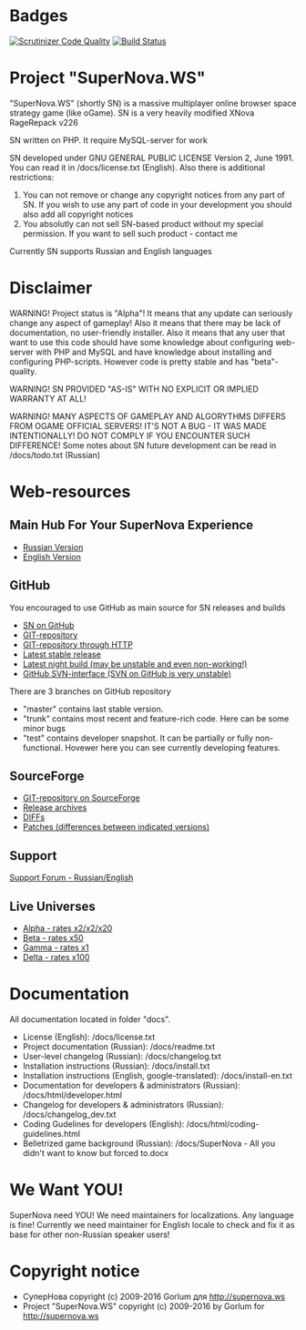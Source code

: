 Badges
======
[![Scrutinizer Code Quality](https://scrutinizer-ci.com/g/supernova-ws/SuperNova/badges/quality-score.png?b=work-fleets)](https://scrutinizer-ci.com/g/supernova-ws/SuperNova/?branch=work-fleets)
[![Build Status](https://scrutinizer-ci.com/g/supernova-ws/SuperNova/badges/build.png?b=work-fleets)](https://scrutinizer-ci.com/g/supernova-ws/SuperNova/build-status/work-fleets)


Project "SuperNova.WS"
======================
"SuperNova.WS" (shortly SN) is a massive multiplayer online browser space strategy game (like oGame). SN is a very heavily modified XNova RageRepack v226

SN written on PHP. It require MySQL-server for work

SN developed under GNU GENERAL PUBLIC LICENSE Version 2, June 1991. You can
read it in /docs/license.txt (English). Also there is additional restrictions:
1. You can not remove or change any copyright notices from any part of SN. If
you wish to use any part of code in your development you should also add all
copyright notices
2. You absolutly can not sell SN-based product without my special permission.
If you want to sell such product - contact me

Currently SN supports Russian and English languages


Disclaimer
==========
WARNING! Project status is "Alpha"! It means that any update can seriously
change any aspect of gameplay! Also it means that there may be lack of
documentation, no user-friendly installer. Also it means that any user that
want to use this code should have some knowledge about configuring web-server
with PHP and MySQL and have knowledge about installing and configuring
PHP-scripts. However code is pretty stable and has "beta"-quality.

WARNING! SN PROVIDED "AS-IS" WITH NO EXPLICIT OR IMPLIED WARRANTY AT ALL!

WARNING! MANY ASPECTS OF GAMEPLAY AND ALGORYTHMS DIFFERS FROM OGAME OFFICIAL
SERVERS! IT'S NOT A BUG - IT WAS MADE INTENTIONALLY! DO NOT COMPLY IF YOU
ENCOUNTER SUCH DIFFERENCE! Some notes about SN future development can be read
in /docs/todo.txt (Russian)


Web-resources
=============

Main Hub For Your SuperNova Experience
--------------------------------------
* [Russian Version](http://supernova.ws/index.htm)
* [English Version](http://supernova.ws/index-en.htm)

GitHub
------
You encouraged to use GitHub as main source for SN releases and builds

* [SN on GitHub](http://github.com/supernova-ws/SuperNova)
* [GIT-repository](git://github.com/supernova-ws/SuperNova.git)
* [GIT-repository through HTTP](https://github.com/supernova-ws/SuperNova#)
* [Latest stable release](https://github.com/supernova-ws/SuperNova/zipball/master)
* [Latest night build (may be unstable and even non-working!)](https://github.com/supernova-ws/SuperNova/zipball/trunk)
* [GitHub SVN-interface (SVN on GitHub is very unstable)](http://github.com/supernova-ws/SuperNova)

There are 3 branches on GitHub repository
* "master" contains last stable version.
* "trunk" contains most recent and feature-rich code. Here can be some minor bugs
* "test" contains developer snapshot. It can be partially or fully
non-functional. Hovewer here you can see currently developing features.

SourceForge
-----------
* [GIT-repository on SourceForge](git://supernova-ws.git.sourceforge.net/gitroot/supernova-ws/supernova-ws)
* [Release archives](http://sourceforge.net/projects/supernova-ws/files/releases/)
* [DIFFs](http://sourceforge.net/projects/supernova-ws/files/diffs/)
* [Patches (differences between indicated versions)](http://sourceforge.net/projects/supernova-ws/files/patches/)

Support
-------
[Support Forum - Russian/English](http://forum.supernova.ws/viewforum.php?f=73)

Live Universes
--------------
* [Alpha - rates x2/x2/x20](http://alpha.supernova.ws/)
* [Beta - rates x50](http://beta.supernova.ws/)
* [Gamma - rates x1](http://gamma.supernova.ws/)
* [Delta - rates x100](http://delta.supernova.ws/)

Documentation
=============
All documentation located in folder "docs".

* License (English): /docs/license.txt
* Project documentation (Russian): /docs/readme.txt
* User-level changelog (Russian): /docs/changelog.txt
* Installation instructions (Russian): /docs/install.txt
* Installation instructions (English, google-translated): /docs/install-en.txt
* Documentation for developers & administrators (Russian): /docs/html/developer.html
* Changelog for developers & administrators (Russian): /docs/changelog_dev.txt
* Coding Gudelines for developers (English): /docs/html/coding-guidelines.html
* Belletrized game background (Russian): /docs/SuperNova - All you didn't want to know but forced to.docx

We Want YOU!
============
SuperNova need YOU! We need maintainers for localizations. Any language is
fine! Currently we need maintainer for English locale to check and fix it as
base for other non-Russian speaker users!

Copyright notice
================
* СуперНова copyright (c) 2009-2016 Gorlum для http://supernova.ws
* Project "SuperNova.WS" copyright (c) 2009-2016 by Gorlum for http://supernova.ws
